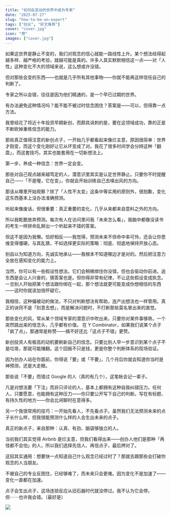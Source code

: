 ```yaml
---
title: "如何在变动的世界中成为专家"
date: "2025-07-27"
slug: "how-to-be-an-expert"
tags: ["创业", "好文推荐"]
cover: "cover.jpg"
icon: "😎"
images: ["cover.jpg"]
---
```

如果这世界是静止不变的，我们对观念的信心就能一路线性上升。某个想法经得起越多样、越严格的考验，就越可能是真的。许多人其实默默相信这一点——对「人性」这种变化不大的领域来说，这么想或许没错。



但对那些会变的东西——也就是几乎所有其他事物——你就不能再这样信任自己的判断了。



专家之所以会错，往往是因为他们精通的，是一个早已过期的世界。



有办法避免这种情况吗？能不能不被过时信念困住？答案是——可以，但得靠一点方法。



我曾经花了将近十年投资早期新创，而颇具讽刺的是，要在这领域成功，靠的正是不断砍掉重练信念的能力。



那些真正值得注意的新创点子，一开始几乎都看起来像烂主意，原因很简单：世界才刚变，而这个变化刚好让它从坏变成了对。我花了很多时间学会分辨这种「翻盘」，而这套技巧，其实也能套用在一切新想法上。



第一步，养成一种信念：世界一定会变。



那些对自己观点越来越笃定的人，潜意识里其实是认定世界静止。只要你不时提醒自己——「不是喔，它在变」，你就会开始训练自己去嗅出风的方向。



那该从哪里开始观察？除了「人性不太变」这条中等实用的原则外，很抱歉，变化这东西基本上没办法准确预测。



听起来像废话，但很重要：真正重要的变化，几乎从来都来自意料之外的方向。



所以我乾脆放弃预测。每次有人在访问里问我「未来怎么看」，我脑中都像没读书的考生一样拼命乱掰出一个听起来不错的答案。



但这不是因为我懒。恰好相反——我觉得，预测未来不但命中率可怜，还会让你思维变得僵硬。与其乱猜，不如选择更实际的策略：彻底、彻底地保持开放心态。



别自以为知道方向，先诚实地承认——我根本不知道哪边才是对的。然后把注意力全放在感知变化的能力上。



当然，你可以有一些假设性想法。它们会稍微绑住你没错，但也会驱动你前进。追东西是会让人兴奋的，猜答案也是。但你得非常有纪律，不让这些假设变成执念。
一旦别人开始把某个想法跟你绑在一起，那个想法就更可能变成你想相信的东西——这时你就该加倍怀疑它。



我相信，这种偏被动的做法，不只对判断想法有帮助，连产出想法也一样管用。真正的诀窍不是「刻意去想」，而是解决问题时，不打断那些莫名冒出来的直觉。



那些变化的风，常从某个领域专家的潜意识中吹出来。只要你对某件事够熟，一个突然跳出来的怪念头，几乎都有价值。
在 Y Combinator，如果我们说某个点子「疯了点」，那通常是称赞——搞不好还比「这点子不错」更赞。



新创投资人有极高的动机要刷新自己的信念。只要比别人早一步意识到某个点子不是垃圾，那就可能赚翻。这个回报不只是钱，更是你整个判断体系的现场验证。



因为创办人站在你面前，你得说「要」或「不要」，几个月后你就会知道你当时是神预测，还是大走眼。



那些说「不要」而错过 Google 的人（真的有几个），这笔帐会记一辈子。



凡是对想法要「下注」而非只评论的人，基本上都拥有这种自我纠错压力。任何人，只要愿意，也能拥有这种压力——你只要公开写下自己的判断。写在有标题、有持久性的地方——你会比闲聊时在意得多。



另一个我很常用的技巧：一开始先看人，不先看点子。虽然我们无法预测未来的点子长什么样，但我很能预测什么样的人会生出未来的点子。



真正的新点子，来自那种：认真、有劲、脑袋够独立的人。



当初我们其实觉得 Airbnb 是烂主意，但我们看得出来——创办人他们是那种「再怪都不会怕」的人，所以我们选择先信人、再信点子，最后押对了。



这招其实通用：想要快一点知道自己什么观念已经过时了？那就去跟那些会打破你观念的人当朋友。



不被自己的专业反困住，已经够难了，而未来只会更难。因为变化不是加速了——变化一直都在加速。



点子会生出点子，这场连锁反应从旧石器时代就没停过。我不认为它会停。
但⋯⋯也许我会错。（最好是）




![](https://prod-files-secure.s3.us-west-2.amazonaws.com/112d0858-5090-4d34-a606-b75eb8d65fd2/46476355-9cf3-4e99-9b7a-3531bc426380/1000202064.png?X-Amz-Algorithm=AWS4-HMAC-SHA256&X-Amz-Content-Sha256=UNSIGNED-PAYLOAD&X-Amz-Credential=ASIAZI2LB4664P27WIFD%2F20250920%2Fus-west-2%2Fs3%2Faws4_request&X-Amz-Date=20250920T214317Z&X-Amz-Expires=3600&X-Amz-Security-Token=IQoJb3JpZ2luX2VjEH0aCXVzLXdlc3QtMiJGMEQCIBXEcr2oybaXeMZ4viEVjCqO7nNd4%2F91DFB5lx5K4wpkAiBHgpgdS4O5STgCosv1ZL%2BZPsNDjNRTOHh0cneo0EhQ%2FCqIBAj2%2F%2F%2F%2F%2F%2F%2F%2F%2F%2F8BEAAaDDYzNzQyMzE4MzgwNSIMsCFqlOfO%2BHS%2BeN%2FUKtwDxvwhWURbm8nGSlS6R4B4fnpw6zjnto9pa7X0EoL3mo%2Fkk74OI7Y7ZyODzFy6OLX4c3UOr1aruxhF6zqXhQ3hlQO5jAwk3B9s9rH%2FAmFTQpTKD6Fx8vJYQFDQ%2BAoRjiY8hyliPr5Xf6ytJU1NCpMkRD6qjn%2FOiWh0ouStBfN%2BHX%2BMo3UbprAuwZ4i3sUZPLakmL1DjBox%2B2T8wtKrwMQHheYwhtPlW5sMub65Fx61uHsmPk7Y3AGdSvKtfRZ%2Ff7mWUBUHyEmSLhnz%2BSH%2B%2B98MrtL1iNKsFczNRYgYQ6tNIbKwBwJviA%2BvvN8q6%2BbJOy17unMecAPiGdyNh3YTrbLz0KxMShkd6A%2FqeF1pnhA6XvelnbJxCdalRXjBs5pYwadJbqNNOWTrZzlwrj6yfvzFY%2BISdN%2BkXylG%2B%2B50SQpxCi5o%2BxVzViGdHu%2FyNMdzQGmao1FfrW%2B0W%2Bfq3%2BI%2B1wSVHPlS34W9R5DRBlC0EpkoUWPAH1uKr%2Fg%2BuxVdvRdH9cOrOo9p3RWpYVyKEGrmE%2FXEhwyK20E8n5eSzcKoGYYYIOTPid6VPBtJ75iLtQd%2BQq2WymrXm9JbBasHBS%2FjGCsu0uxi6pIAdd%2FpLpElZM%2F01629M8K2MNqa8quVW50w3LG8xgY6pgHPaVE7GiKxnvdUm6oLnPGPpQQlT%2B%2BzR8hBv%2FnODi9JskTWIQqo6c0hXapcGee7WPn09hx5PIRIvRFsgZ2hK%2BRVlqN5S0J06rjpbXh%2BqN6ea6j%2FQQhGb%2FvaQMjhb8jG4QNEGRqJOrig0Vhzicy9I%2BGbTLblow3ym71MGu1xkOFOEOAOuq4Cfo3MTBjisG4le6VkjoxxlH4pwb9CI4%2FMT%2Bka45baSfS3&X-Amz-Signature=ef1f5d983eda14e2675122a58fff010e452c6da2d4e2c160b7d231be1a2fd3dc&X-Amz-SignedHeaders=host&x-amz-checksum-mode=ENABLED&x-id=GetObject)

